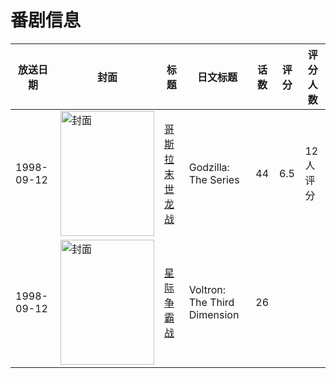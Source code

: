 # 番剧信息

|放送日期|封面|标题|日文标题|话数|评分|评分人数|
|---|---|---|---|---|---|---|
|1998-09-12|<img src="//lain.bgm.tv/pic/cover/c/5a/09/149179_N8n0h.jpg" alt="封面" style="width:150px;height:200px;object-fit:cover;">|[哥斯拉 末世龙战](https://bangumi.tv/subject/149179)|Godzilla: The Series|44|6.5|12人评分|
|1998-09-12|<img src="//lain.bgm.tv/pic/cover/c/01/f8/349076_8F0mX.jpg" alt="封面" style="width:150px;height:200px;object-fit:cover;">|[星际争霸战](https://bangumi.tv/subject/349076)|Voltron: The Third Dimension|26|||
